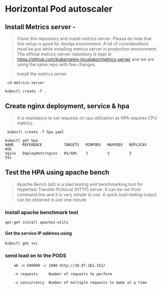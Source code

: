 # Horizontal Pod autoscaler

##  Install Metrics server - 

> Clone this repository and install metrics server. Please do note that this setup is good for dev/qa environment. A lot of considerations must be put while installing metrics server in production environment. The official metrics-server repository is kept at https://github.com/kubernetes-incubator/metrics-server and we are using the same repo with few changes. 

> Install the metrics server 

` cd metrics-server` 

` kubectl create -f . ` 


##  Create nginx deployment, service & hpa 

> It is mandatory to set requests on  cpu utilization as HPA requires CPU metrics. 

` kubectl create -f hpa.yaml` 

~~~
kubectl get hpa 
NAME    REFERENCE          TARGETS   MINPODS   MAXPODS   REPLICAS   AGE
nginx   Deployment/nginx   0%/40%    3         5         3          55s
~~~

##  Test the HPA using apache bench 

> Apache Bench (ab) is a load testing and benchmarking tool for Hypertext Transfer Protocol (HTTP) server. It can be run from command line and it is very simple to use. A quick load testing output can be obtained in just one minute

### install apache benchmark tool

`apt-get install apache2-utils` 

#### Get the service IP address using 
 
`kubectl get svc` 

### send load on to the PODS

`    ab -n 500000 -c 1000 http://10.97.161.152/` 

`    -n requests     Number of requests to perform`

`    -c concurrency  Number of multiple requests to make at a time`
